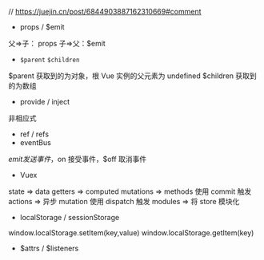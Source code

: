// https://juejin.cn/post/6844903887162310669#comment

- props / $emit

父=>子： props
子=>父：$emit

- `$parent` `$children`

$parent 获取到的为对象，根 Vue 实例的父元素为 undefined
$children 获取到的为数组

- provide / inject

非相应式

- ref / refs
- eventBus

$emit发送事件，$on 接受事件，$off 取消事件

- Vuex

state => data
getters => computed
mutations => methods 使用 commit 触发
actions => 异步 mutation 使用 dispatch 触发
modules => 将 store 模块化

- localStorage / sessionStorage

window.localStorage.setItem(key,value)
window.localStorage.getItem(key)

- $attrs / $listeners
